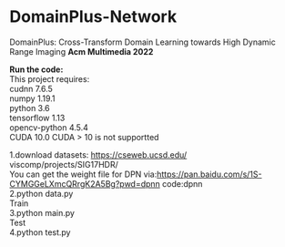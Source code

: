 # DomainPlus-Network
DomainPlus: Cross-Transform Domain Learning towards High Dynamic Range Imaging **Acm Multimedia 2022**



**Run the code:**  
This project requires:  
cudnn 7.6.5  
numpy 1.19.1  
python 3.6  
tensorflow 1.13  
opencv-python 4.5.4  
CUDA 10.0
CUDA > 10 is not supportted


1.download datasets: https://cseweb.ucsd.edu/ viscomp/projects/SIG17HDR/   
  You can get the weight file for DPN via:https://pan.baidu.com/s/1S-CYMGGeLXmcQRrgK2A5Bg?pwd=dpnn code:dpnn   
2.python data.py  
Train  
3.python main.py  
Test  
4.python test.py  
